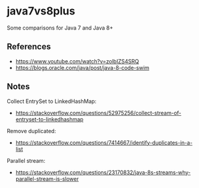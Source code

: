 # java7vs8plus

Some comparisons for Java 7 and Java 8+

## References

- https://www.youtube.com/watch?v=zolbIZS4SRQ
- https://blogs.oracle.com/java/post/java-8-code-swim


## Notes

Collect EntrySet to LinkedHashMap:

- https://stackoverflow.com/questions/52975256/collect-stream-of-entryset-to-linkedhashmap

Remove duplicated:

- https://stackoverflow.com/questions/7414667/identify-duplicates-in-a-list

Parallel stream:

- https://stackoverflow.com/questions/23170832/java-8s-streams-why-parallel-stream-is-slower


